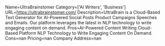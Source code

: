 Name=UltraBrainstomer
Category=['AI Writers', 'Business']
URL=https://ultrabrainstomer.com/
Description=UltraBrain is a Cloud-Based Text Generator for AI-Powered Social Posts Product Campaigns Speeches and Emails. Our platform leverages the latest in NLP technology to write engaging content on demand.
Pros=AI-Powered Content Writing Cloud-Based Platform NLP Technology to Write Engaging Content On Demand.
Cons=nan
Pricing=nan
Company Address=nan
